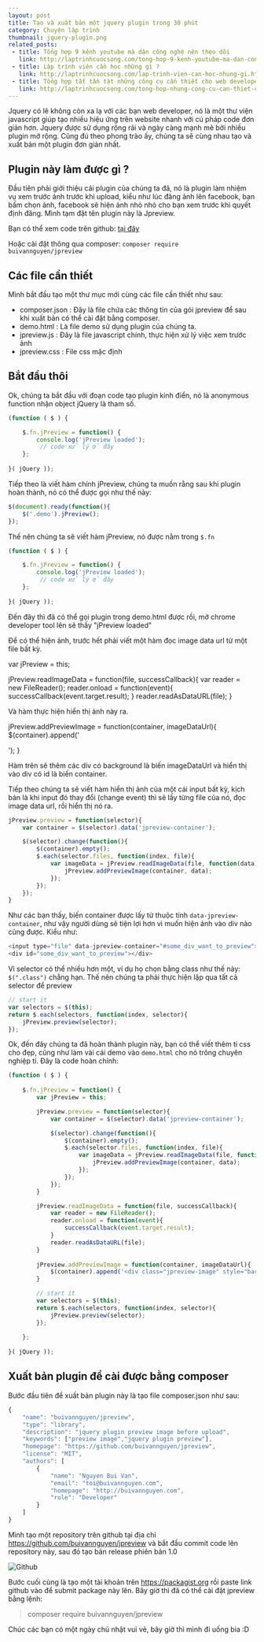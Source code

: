 ```yaml
---
layout: post
title: Tạo và xuất bản một jquery plugin trong 30 phút
category: Chuyện lập trình
thumbnail: jquery-plugin.png
related_posts:
 - title: Tổng hợp 9 kênh youtube mà dân công nghệ nên theo dõi
   link: http://laptrinhcuocsong.com/tong-hop-9-kenh-youtube-ma-dan-cong-nghe-nen-theo-doi.html
 - title: Lập trình viên cần học những gì ?
   link: http://laptrinhcuocsong.com/lap-trinh-vien-can-hoc-nhung-gi.html
 - title: Tổng hợp tất tần tật những công cụ cần thiết cho web developer
   link: http://laptrinhcuocsong.com/tong-hop-nhung-cong-cu-can-thiet-cho-web-developer.html
---
```

Jquery có lẽ không còn xa lạ với các bạn web developer, nó là một thư viện javascript giúp tạo nhiều hiệu ứng trên website nhanh với cú pháp code đơn giản hơn. Jquery được sử dụng rộng rãi và ngày càng mạnh mẽ bởi nhiều plugin mở rộng. Cũng đú theo phong trào ấy, chúng ta sẽ cùng nhau tạo và xuất bản một plugin đơn giản nhất.

## Plugin này làm được gì ?

Đầu tiên phải giới thiệu cái plugin của chúng ta đã, nó là plugin làm nhiệm vụ xem trước ảnh trước khi upload, kiểu như lúc đăng ảnh lên facebook, bạn bấm chọn ảnh, facebook sẽ hiện ảnh nhỏ nhỏ cho bạn xem trước khi quyết định đăng. Mình tạm đặt tên plugin này là Jpreview.

Bạn có thể xem code trên github: [tại đây](https://github.com/buivannguyen/jpreview)

Hoặc cài đặt thông qua composer: `composer require buivannguyen/jpreview`

## Các file cần thiết

Mình bắt đầu tạo một thư mục mới cùng các file cần thiết như sau:

- composer.json : Đây là file chứa các thông tin của gói jpreview để sau khi xuất bản có thể cài đặt bằng composer.
- demo.html : Là file demo sử dụng plugin của chúng ta.
- jpreview.js : Đây là file javascript chính, thực hiện xử lý việc xem trước ảnh
- jpreview.css : File css mặc định

## Bắt đầu thôi

Ok, chúng ta bắt đầu với đoạn code tạo plugin kinh điển, nó là anonymous function nhận object jQuery là tham số.

```javascript
(function ( $ ) {

    $.fn.jPreview = function() {
        console.log('jPreview loaded');
         // code xử lý ở đây
    };
    
}( jQuery ));
```

Tiếp theo là viết hàm chính jPreview, chúng ta muốn rằng sau khi plugin hoàn thành, nó có thể được gọi như thế này:

```javascript
$(document).ready(function(){
	$('.demo').jPreview();
});
```

Thế nên chúng ta sẽ viết hàm jPreview, nó được nằm trong `$.fn`

```javascript
(function ( $ ) {

    $.fn.jPreview = function() {
        console.log('jPreview loaded');
         // code xử lý ở đây
    };
    
}( jQuery ));
```

Đến đây thì đã có thể gọi plugin trong demo.html được rồi, mở chrome developer tool lên sẽ thấy "jPreview loaded"

Để có thể hiện ảnh, trước hết phải viết một hàm đọc image data url từ một file bất kỳ.

var jPreview = this;

jPreview.readImageData = function(file, successCallback){
    var reader = new FileReader();
    reader.onload = function(event){
        successCallback(event.target.result);
    }
    reader.readAsDataURL(file);
}

Và hàm thực hiện hiển thị ảnh này ra.

jPreview.addPreviewImage = function(container, imageDataUrl){
    $(container).append('<div class="jpreview-image" style="background-image: url('+ imageDataUrl +')"></div>');
}

Hàm trên sẽ thêm các div có background là biến imageDataUrl và hiển thị vào div có id là biến container.

Tiếp theo chúng ta sẽ viết hàm hiển thị ảnh của một cái input bất kỳ, kịch bản là khi input đó thay đổi (change event) thì sẽ lấy từng file của nó, đọc image data url, rồi hiển thị nó ra.

```javascript
jPreview.preview = function(selector){
    var container = $(selector).data('jpreview-container');

    $(selector).change(function(){
        $(container).empty();
        $.each(selector.files, function(index, file){
            var imageData = jPreview.readImageData(file, function(data){
                jPreview.addPreviewImage(container, data);
            });
        });
    });
}
```

Như các bạn thấy, biến container được lấy từ thuộc tính `data-jpreview-container`, như vậy người dùng sẽ tiện lợi hơn vì muốn hiện ảnh vào div nào cũng được. Kiểu như:

```javascript
<input type="file" data-jpreview-container="#some_div_want_to_preview">
<div id="some_div_want_to_preview"></div>
```

Vì selector có thể nhiều hơn một, ví dụ họ chọn bằng class như thế này: `$(".class")` chẳng hạn. Thế nên chúng ta phải thực hiện lặp qua tất cả selector để preview

```javascript
// start it
var selectors = $(this);
return $.each(selectors, function(index, selector){
    jPreview.preview(selector);
});
```

Ok, đến đây chúng ta đã hoàn thành plugin này, bạn có thể viết thêm tí css cho đẹp, cũng như làm vài cái demo vào `demo.html` cho nó trông chuyên nghiệp tí. Đây là code hoàn chỉnh:

```javascript
(function ( $ ) {
 
    $.fn.jPreview = function() {
        var jPreview = this;

        jPreview.preview = function(selector){
            var container = $(selector).data('jpreview-container');

            $(selector).change(function(){
                $(container).empty();
                $.each(selector.files, function(index, file){
                    var imageData = jPreview.readImageData(file, function(data){
                        jPreview.addPreviewImage(container, data);
                    });
                });
            });
        }

        jPreview.readImageData = function(file, successCallback){
            var reader = new FileReader();
            reader.onload = function(event){
                successCallback(event.target.result);
            }
            reader.readAsDataURL(file);
        }
        
        jPreview.addPreviewImage = function(container, imageDataUrl){
            $(container).append('<div class="jpreview-image" style="background-image: url('+ imageDataUrl +')"></div>');
        }

        // start it
        var selectors = $(this);
        return $.each(selectors, function(index, selector){
            jPreview.preview(selector);
        });
 
    };
 
}( jQuery ));
```

## Xuất bản plugin để cài được bằng composer

Bước đầu tiên để xuất bản plugin này là tạo file composer.json như sau:

```javascript
{
    "name": "buivannguyen/jpreview",
    "type": "library",
    "description": "jquery plugin preview image before upload",
    "keywords": ["preview image","jquery plugin preview"],
    "homepage": "https://github.com/buivannguyen/jpreview",
    "license": "MIT",
    "authors": [
        {
            "name": "Nguyen Bui Van",
            "email": "toi@buivannguyen.com",
            "homepage": "http://buivannguyen.com",
            "role": "Developer"
        }
    ]
}
```

Mình tạo một repository trên github tại địa chỉ https://github.com/buivannguyen/jpreview và bắt đầu commit code lên repository này, sau đó tạo bản release phiên bản 1.0

![Github](images/jpreview-github.png)

Bước cuối cùng là tạo một tài khoản trên https://packagist.org rồi paste link github vào để submit package này lên. Bây giờ thì đã có thể cài đặt jpreview bằng lệnh:

> composer require buivannguyen/jpreview

Chúc các bạn có một ngày chủ nhật vui vẻ, bây giờ thì mình đi uống bia :D
